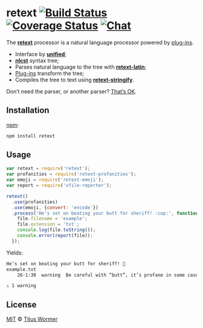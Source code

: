 # retext [![Build Status][build-badge]][build-status] [![Coverage Status][coverage-badge]][coverage-status] [![Chat][chat-badge]][chat]

The [**retext**][retext] processor is a natural language processor
powered by [plug-ins][plugins].

*   Interface by [**unified**][unified];
*   [**nlcst**][nlcst] syntax tree;
*   Parses natural language to the tree with [**retext-latin**][latin];
*   [Plug-ins][plugins] transform the tree;
*   Compiles the tree to text using [**retext-stringify**][stringify].

Don’t need the parser, or another parser?  [That’s OK][unified-usage].

## Installation

[npm][]:

```bash
npm install retext
```

## Usage

```js
var retext = require('retext');
var profanities = require('retext-profanities');
var emoji = require('retext-emoji');
var report = require('vfile-reporter');

retext()
  .use(profanities)
  .use(emoji, {convert: 'encode'})
  .process('He’s set on beating your butt for sheriff! :cop:', function (err, file) {
    file.filename = 'example';
    file.extension = 'txt';
    console.log(file.toString());
    console.error(report(file));
  });
```

Yields:

```txt
He’s set on beating your butt for sheriff! 👮
example.txt
    26-1:30  warning  Be careful with “butt”, it’s profane in some cases  butt

⚠ 1 warning
```

## License

[MIT][license] © [Titus Wormer][author]

<!-- Definitions -->

[build-badge]: https://img.shields.io/travis/wooorm/retext.svg

[build-status]: https://travis-ci.org/wooorm/retext

[coverage-badge]: https://img.shields.io/codecov/c/github/wooorm/retext.svg

[coverage-status]: https://codecov.io/github/wooorm/retext

[chat-badge]: https://img.shields.io/gitter/room/wooorm/retext.svg

[chat]: https://gitter.im/wooorm/retext

[license]: https://github.com/wooorm/retext/blob/master/LICENSE

[author]: http://wooorm.com

[npm]: https://docs.npmjs.com/cli/install

[retext]: https://github.com/wooorm/retext

[unified]: https://github.com/wooorm/unified

[nlcst]: https://github.com/wooorm/nlcst

[latin]: https://github.com/wooorm/retext/blob/master/packages/retext-latin

[stringify]: https://github.com/wooorm/retext/blob/master/packages/retext-stringify

[plugins]: https://github.com/wooorm/retext/blob/master/doc/plugins.md

[unified-usage]: https://github.com/wooorm/unified#usage

